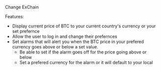 Change ExChain

Features:
 - Display current price of BTC to your current country's currency or your set prefernce
 - Allow the user to log in and change their prefernces
 - Set alarms that will alert you when the BTC price in your prefered currency goes above or below a set value.
	- Be able to set if the alarm goes off for the price going above or below
	- Set a prefered currency for the alarm or it will default to your local
	
